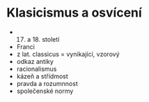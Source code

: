 # Klasicismus a osvícení
- 17. a 18. století
- Franci
- z lat. classicus = vynikající, vzorový
- odkaz antiky
- racionalismus
- kázeň a střídmost
- pravda a rozumnnost
- společenské normy 

